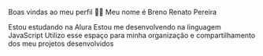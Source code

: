 Boas vindas ao meu perfil 💙💙
Meu nome é Breno Renato Pereira

Estou estudando na Alura
Estou me desenvolvendo na linguagem JavaScript
Utilizo esse espaço para minha organização e compartilhamento dos meu projetos desenvolvidos
